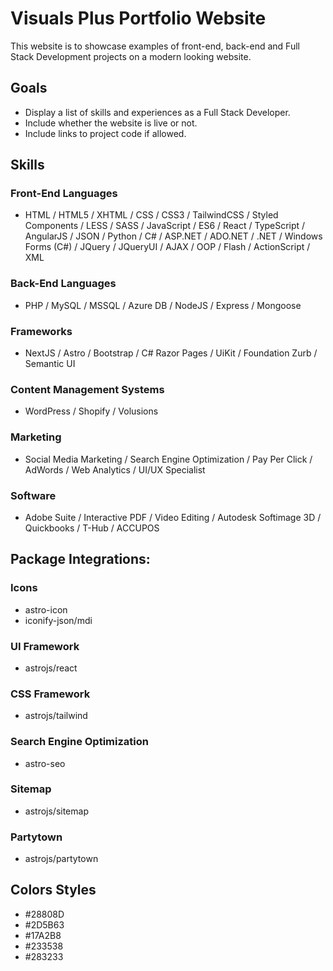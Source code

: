 # Visuals Plus Portfolio Website

This website is to showcase examples of front-end, back-end and Full Stack Development projects on a modern looking website.

## Goals

- Display a list of skills and experiences as a Full Stack Developer.
- Include whether the website is live or not.
- Include links to project code if allowed.

## Skills

### Front-End Languages

- HTML / HTML5 / XHTML / CSS / CSS3 / TailwindCSS / Styled Components / LESS / SASS / JavaScript / ES6 / React / TypeScript / AngularJS / JSON / Python / C# / ASP.NET / ADO.NET / .NET / Windows Forms (C#) / JQuery / JQueryUI / AJAX / OOP / Flash / ActionScript / XML 

### Back-End Languages

- PHP / MySQL / MSSQL / Azure DB / NodeJS / Express / Mongoose 

### Frameworks

- NextJS / Astro / Bootstrap / C# Razor Pages / UiKit / Foundation Zurb / Semantic UI 

### Content Management Systems

- WordPress / Shopify / Volusions 

### Marketing

- Social Media Marketing / Search Engine Optimization / Pay Per Click / AdWords / Web Analytics / UI/UX Specialist 

### Software

- Adobe Suite / Interactive PDF / Video Editing / Autodesk Softimage 3D / Quickbooks / T-Hub / ACCUPOS 

## Package Integrations:

### Icons

- astro-icon
- iconify-json/mdi 

### UI Framework

- astrojs/react

### CSS Framework

- astrojs/tailwind

### Search Engine Optimization

- astro-seo

### Sitemap

- astrojs/sitemap

### Partytown

- astrojs/partytown


## Colors Styles

- #28808D
- #2D5B63
- #17A2B8
- #233538
- #283233
